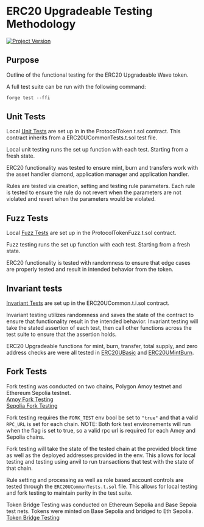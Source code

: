 # ERC20 Upgradeable Testing Methodology 
[![Project Version][version-image]][version-url]

## Purpose 
Outline of the functional testing for the ERC20 Upgradeable Wave token. 

A full test suite can be run with the following command: 

```c
forge test --ffi 
```

## Unit Tests 
Local [Unit Tests](../../../test/token/integration/ProtocolToken.t.sol) are set up in in the ProtocolToken.t.sol contract. This contract inherits from a ERC20UCommonTests.t.sol test file. 

Local unit testing runs the set up function with each test. Starting from a fresh state. 

ERC20 functionality was tested to ensure mint, burn and transfers work with the asset handler diamond, application manager and application handler. 

Rules are tested via creation, setting and testing rule parameters. Each rule is tested to ensure the rule do not revert when the parameters are not violated and revert when the parameters would be violated. 

## Fuzz Tests
Local [Fuzz Tests](../../../test/token/fuzz/ProtocolTokenFuzz.t.sol) are set up in the ProtocolTokenFuzz.t.sol contract.

Fuzz testing runs the set up function with each test. Starting from a fresh state.

ERC20 functionality is tested with randomness to ensure that edge cases are properly tested and result in intended behavior from the token. 

## Invariant tests 
[Invariant Tests](../../../test/token/invariants/ERC20UCommon.t.i.sol) are set up in the ERC20UCommon.t.i.sol contract. 

Invariant testing utilizes randomness and saves the state of the contract to ensure that functionality result in the intended behavior. Invariant testing will take the stated assertion of each test, then call other functions across the test suite to ensure that the assertion holds. 

ERC20 Upgradeable functions for mint, burn, transfer, total supply, and zero address checks are were all tested in [ERC20UBasic](../../../test/token/invariants/ERC20UBasic.t.i.sol) and [ERC20UMintBurn](../../../test/token/invariants/ERC20UMintBurn.t.i.sol). 

## Fork Tests 
Fork testing was conducted on two chains, Polygon Amoy testnet and Ethereum Sepolia testnet.    
[Amoy Fork Testing](../../../test/token/deployment/RuleProcessorIntegration.t.sol)  
[Sepolia Fork Testing](../../../test/token/deployment/ForkTestERC20U.t.sol)

Fork testing requires the `FORK_TEST` env bool be set to `"true"` and that a valid `RPC_URL` is set for each chain. 
NOTE: Both fork test environements will run when the flag is set to true, so a valid rpc url is required for each Amoy and Sepolia chains. 

Fork testing will take the state of the tested chain at the provided block time as well as the deployed addresses provided in the env. This allows for local testing and testing using anvil to run transactions that test with the state of that chain. 

Rule setting and processing as well as role based account controls are tested through the `ERC20UCommonTests.t.sol` file. This allows  for local testing and fork testing to maintain parity in the test suite. 

Token Bridge Testing was conducted on Ethereum Sepolia and Base Sepoia test nets. Tokens were minted on Base Sepolia and bridged to Eth Sepolia.    
[Token Bridge Testing](../../../test/token/deployment/integration/BridgeTokenTest.t.sol)







<!-- These are the header links -->
[version-image]: https://img.shields.io/badge/Version-1.0.0-brightgreen?style=for-the-badge&logo=appveyor
[version-url]: https://github.com/thrackle-io/pacman